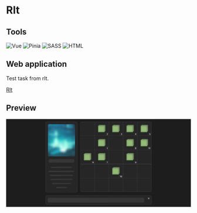 # Rlt

## Tools

![Vue](https://img.shields.io/badge/-Vue-000?style=for-the-badge&logo=Vuedotjs&logoColor=41B782)
![Pinia](https://img.shields.io/badge/-Pinia-000?style=for-the-badge&logo=pinia&logoColor=19BBBA)
![SASS](https://img.shields.io/badge/-SCSS-000?style=for-the-badge&logo=sass&logoColor=CE639A)
![HTML](https://img.shields.io/badge/-HTML-000?style=for-the-badge&logo=html5&logoColor=EC652C)

## Web application

Test task from rlt.

[Rlt](https://rlt-six.vercel.app)

## Preview

[![Layout](https://github.com/ManucherKM/rlt/blob/main/preview/home.png?raw=true)](https://rlt-six.vercel.app)
